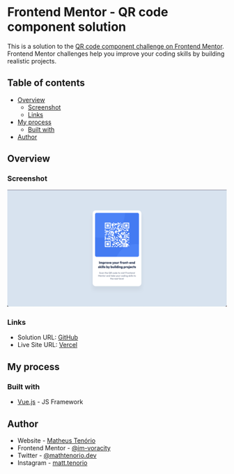 # Frontend Mentor - QR code component solution

This is a solution to the [QR code component challenge on Frontend Mentor](https://www.frontendmentor.io/challenges/qr-code-component-iux_sIO_H). Frontend Mentor challenges help you improve your coding skills by building realistic projects. 

## Table of contents

- [Overview](#overview)
  - [Screenshot](#screenshot)
  - [Links](#links)
- [My process](#my-process)
  - [Built with](#built-with)
- [Author](#author)

## Overview

### Screenshot

![](./Finished-Desktop.png)

### Links

- Solution URL: [GitHub](https://github.com/im-voracity/frontendmentor-qrcode-component)
- Live Site URL: [Vercel](https://frontendmentor-qrcode-component.vercel.app/)

## My process

### Built with

- [Vue.js](https://vuejs.org/) - JS Framework

## Author

- Website - [Matheus Tenório](https://matheustenorio.com)
- Frontend Mentor - [@im-voracity](https://www.frontendmentor.io/profile/im-voracity)
- Twitter - [@mathtenorio.dev](https://www.twitter.com/mathtenorio.dev)
- Instagram - [matt.tenorio](https://instagram.com/matt.tenorio)
